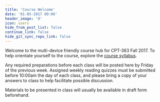```yaml
---
title: 'Course Welcome'
date: '01-05-2017 00:00'
header_image: '0'
icon: users
hide_from_post_list: false
continue_link: false
hide_git_sync_repo_link: false
---
```


Welcome to the multi-device friendly course hub for CPT-363 Fall 2017. To help orientate yourself to the course, explore the [course syllabus](https://canvas.sfu.ca/courses/36662/assignments/syllabus).

Any required preparations before each class will be posted here by Friday of the previous week. Assigned weekly reading quizzes must be submitted before 10:00am the day of each class, and please bring a copy of your answers to class to help facilitate possible discussion.

Materials to be presented in class will usually be available in draft form beforehand.
